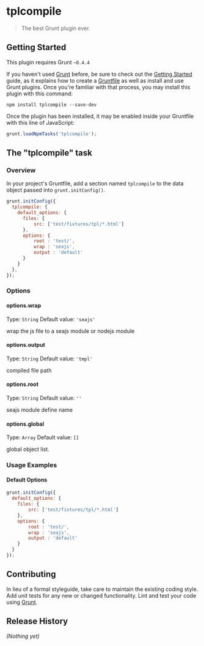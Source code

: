 # tplcompile

> The best Grunt plugin ever.

## Getting Started
This plugin requires Grunt `~0.4.4`

If you haven't used [Grunt](http://gruntjs.com/) before, be sure to check out the [Getting Started](http://gruntjs.com/getting-started) guide, as it explains how to create a [Gruntfile](http://gruntjs.com/sample-gruntfile) as well as install and use Grunt plugins. Once you're familiar with that process, you may install this plugin with this command:

```shell
npm install tplcompile --save-dev
```

Once the plugin has been installed, it may be enabled inside your Gruntfile with this line of JavaScript:

```js
grunt.loadNpmTasks('tplcompile');
```

## The "tplcompile" task

### Overview
In your project's Gruntfile, add a section named `tplcompile` to the data object passed into `grunt.initConfig()`.

```js
grunt.initConfig({
  tplcompile: {
    default_options: {
      files: {
          src: ['test/fixtures/tpl/*.html']
      },
      options: {
          root : 'test/',
          wrap : 'seajs',
          output : 'default'
      }
    }
  },
});
```

### Options

#### options.wrap
Type: `String`
Default value: `'seajs'`

wrap the js file to a seajs module or nodejs module

#### options.output
Type: `String`
Default value: `'tmpl'`

compiled file path

#### options.root
Type: `String`
Default value: `''`

seajs module define name

#### options.global
Type: `Array`
Default value: `[]`

global object list. 

### Usage Examples

#### Default Options

```js
grunt.initConfig({
  default_options: {
    files: {
        src: ['test/fixtures/tpl/*.html']
    },
    options: {
        root : 'test/',
        wrap : 'seajs',
        output : 'default'
    }
  }
});
```

## Contributing
In lieu of a formal styleguide, take care to maintain the existing coding style. Add unit tests for any new or changed functionality. Lint and test your code using [Grunt](http://gruntjs.com/).

## Release History
_(Nothing yet)_
